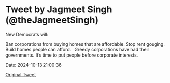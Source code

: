 # Tweet by Jagmeet Singh (@theJagmeetSingh)

New Democrats will:

Ban corporations from buying homes that are affordable.
Stop rent gouging.
Build homes people can afford.
 
Greedy corporations have had their governments.
It’s time to put people before corporate interests.

Date: 2024-10-13 21:00:36

[Original Tweet](https://x.com/theJagmeetSingh/status/1845570357102588235)
